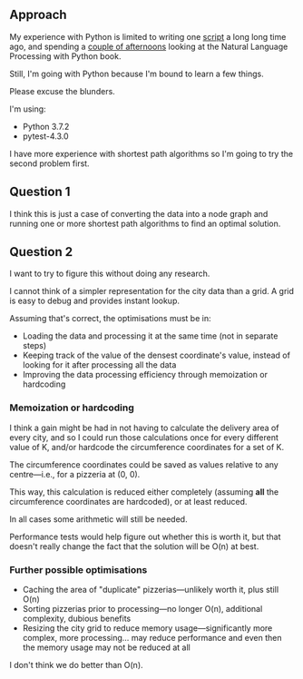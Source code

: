 ## Approach

My experience with Python is limited to writing one [script](https://github.com/ivanmaeder/vimv) a long long time ago, and spending a [couple of afternoons](https://github.com/ivanmaeder/NLP) looking at the Natural Language Processing with Python book.

Still, I'm going with Python because I'm bound to learn a few things.

Please excuse the blunders.

I'm using:

- Python 3.7.2
- pytest-4.3.0

I have more experience with shortest path algorithms so I'm going to try the second problem first.

## Question 1

I think this is just a case of converting the data into a node graph and running one or more shortest path algorithms to find an optimal solution.



## Question 2

I want to try to figure this without doing any research.

I cannot think of a simpler representation for the city data than a grid. A grid is easy to debug and provides instant lookup.

Assuming that's correct, the optimisations must be in:

- Loading the data and processing it at the same time (not in separate steps)
- Keeping track of the value of the densest coordinate's value, instead of looking for it after processing all the data
- Improving the data processing efficiency through memoization or hardcoding

### Memoization or hardcoding

I think a gain might be had in not having to calculate the delivery area of every city, and so I could run those calculations once for every different value of K, and/or hardcode the circumference coordinates for a set of K.

The circumference coordinates could be saved as values relative to any centre—i.e., for a pizzeria at (0, 0).

This way, this calculation is reduced either completely (assuming **all** the circumference coordinates are hardcoded), or at least reduced.

In all cases some arithmetic will still be needed.

Performance tests would help figure out whether this is worth it, but that doesn't really change the fact that the solution will be O(n) at best.

### Further possible optimisations

- Caching the area of "duplicate" pizzerias—unlikely worth it, plus still O(n)
- Sorting pizzerias prior to processing—no longer O(n), additional complexity, dubious benefits
- Resizing the city grid to reduce memory usage—significantly more complex, more processing… may reduce performance and even then the memory usage may not be reduced at all

I don't think we do better than O(n).